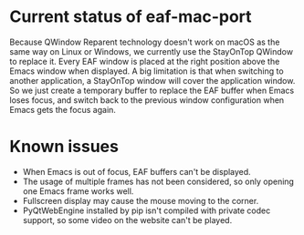 # Current status of eaf-mac-port

Because QWindow Reparent technology doesn't work on macOS as the same way on Linux or Windows, we currently use the StayOnTop QWindow to replace it. Every EAF window is placed at the right position above the Emacs window when displayed. A big limitation is that when switching to another application, a StayOnTop window will cover the application window. So we just create a temporary buffer to replace the EAF buffer when Emacs loses focus, and switch back to the previous window configuration when Emacs gets the focus again.

# Known issues
+ When Emacs is out of focus, EAF buffers can't be displayed.
+ The usage of multiple frames has not been considered, so only opening one Emacs frame works well.
+ Fullscreen display may cause the mouse moving to the corner.
+ PyQtWebEngine installed by pip isn't compiled with private codec support, so some video on the website can't be played.
